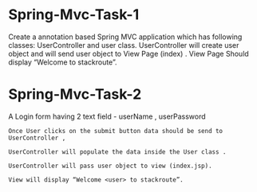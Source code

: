 # Spring-Mvc-Task-1
Create a annotation based Spring MVC application which has following classes: UserController and user class. UserController will create user object and will send user object to View Page (index) . View Page Should display “Welcome to stackroute”.



# Spring-Mvc-Task-2
  A Login form having 2 text field - userName , userPassword

    Once User clicks on the submit button data should be send to UserController ,

    UserController will populate the data inside the User class .

    UserController will pass user object to view (index.jsp).

    View will display “Welcome <user> to stackroute”.
